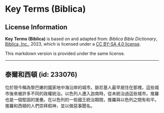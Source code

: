 # Key Terms (Biblica)

## License Information

**Key Terms (Biblica)** is based on and adapted from: _Biblica Bible Dictionary_, [Biblica, Inc.](https://www.biblica.com/), 2023, which is licensed under a [CC BY-SA 4.0 license](https://creativecommons.org/licenses/by-sa/4.0/legalcode.en).

This markdown version is provided under the same license.



--------------------------------

## 泰爾和西頓 (id: 233076)

位於現今稱為黎巴嫩的國家地中海沿岸的城市。腓尼基人最早居住在那裡。這些城市後來被許多不同的政權統治。以色列人遷入迦南時，從未統治過這些城市。推羅也是一個堅固的堡壘。在以色列的一些國王統治期間，推羅與以色列之間有和平。推羅和西頓的人們崇拜假神，並以做惡事聞名。


